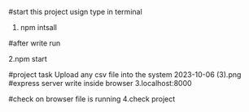 #start this project usign type in terminal
1. npm intsall

#after write run  

2.npm start

#project task
Upload any csv file into the system
2023-10-06 (3).png
#express server write inside browser
3.localhost:8000

#check on browser file is running
4.check project
